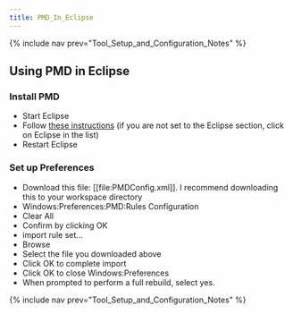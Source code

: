 ```yaml
---
title: PMD_In_Eclipse
---
```

{% include nav prev="Tool_Setup_and_Configuration_Notes" %}

## Using PMD in Eclipse

### Install PMD
* Start Eclipse
* Follow [these instructions](http://pmd.sourceforge.net/integrations.html#eclipse) (if you are not set to the Eclipse section, click on Eclipse in the list)
* Restart Eclipse

### Set up Preferences
* Download this file: [[file:PMDConfig.xml]]. I recommend downloading this to your workspace directory
* Windows:Preferences:PMD:Rules Configuration
* Clear All
* Confirm by clicking OK
* import rule set...
* Browse
* Select the file you downloaded above
* Click OK to complete import
* Click OK to close Windows:Preferences
* When prompted to perform a full rebuild, select yes.

{% include nav prev="Tool_Setup_and_Configuration_Notes" %}
